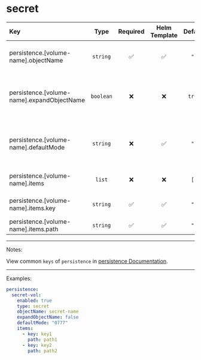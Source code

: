 # secret

| Key                                        |   Type    | Required | Helm Template | Default | Description                                                          |
| :----------------------------------------- | :-------: | :------: | :-----------: | :-----: | :------------------------------------------------------------------- |
| persistence.[volume-name].objectName       | `string`  |    ✅    |      ✅       |  `""`   | Define the secret volume name                                     |
| persistence.[volume-name].expandObjectName | `boolean` |    ❌    |      ❌       | `true`  | Whether to expand (adding the fullname as prefix) the secret name |
| persistence.[volume-name].defaultMode      | `string`  |    ❌    |      ✅       |  `""`   | Define the defaultMode (must be a string in format of "0777")        |
| persistence.[volume-name].items            |  `list`   |    ❌    |      ❌       |  `[]`   | Define a list of items for secret                                 |
| persistence.[volume-name].items.key        | `string`  |    ✅    |      ✅       |  `""`   | Define the key of the secret                                      |
| persistence.[volume-name].items.path       | `string`  |    ✅    |      ✅       |  `""`   | Define the path                                                      |

---

Notes:

View common `keys` of `persistence` in [persistence Documentation](README.md).

---

Examples:

```yaml
persistence:
  secret-vol:
    enabled: true
    type: secret
    objectName: secret-name
    expandObjectName: false
    defaultMode: "0777"
    items:
      - key: key1
        path: path1
      - key: key2
        path: path2
```
